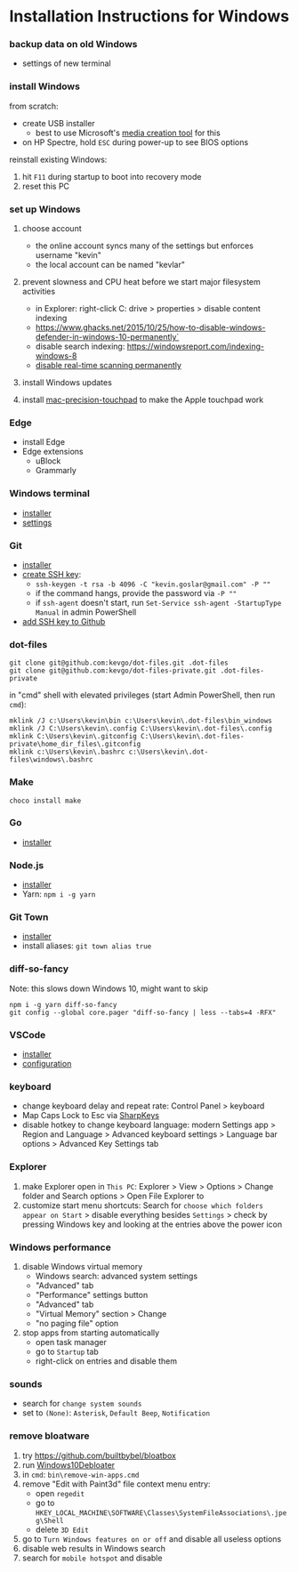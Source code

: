 # Installation Instructions for Windows

### backup data on old Windows

- settings of new terminal

### install Windows

from scratch:

- create USB installer
  - best to use Microsoft's [media creation tool](https://www.microsoft.com/en-us/software-download/windows10) for this
- on HP Spectre, hold `ESC` during power-up to see BIOS options

reinstall existing Windows:

1. hit `F11` during startup to boot into recovery mode
1. reset this PC

### set up Windows

1.  choose account
    - the online account syncs many of the settings but enforces username "kevin"
    - the local account can be named "kevlar"
1.  prevent slowness and CPU heat before we start major filesystem activities

    - in Explorer: right-click C: drive > properties > disable content indexing
    - https://www.ghacks.net/2015/10/25/how-to-disable-windows-defender-in-windows-10-permanently`
    - disable search indexing: https://windowsreport.com/indexing-windows-8
    - [disable real-time scanning permanently](https://mspoweruser.com/how-to-temporarily-or-permanently-disable-and-re-enable-windows-defender-on-windows-10)

1.  install Windows updates
1.  install [mac-precision-touchpad](https://github.com/imbushuo/mac-precision-touchpad) to make the Apple touchpad work

### Edge

- install Edge
- Edge extensions
  - uBlock
  - Grammarly

### Windows terminal

- [installer](https://www.microsoft.com/en-us/p/windows-terminal/9n0dx20hk701?activetab=pivot:overviewtab)
- [settings](https://raw.githubusercontent.com/kevgo/dot-files/master/windows/settings.json)

### Git

- [installer](https://git-scm.com/download/win)
- [create SSH key](https://help.github.com/articles/generating-a-new-ssh-key-and-adding-it-to-the-ssh-agent):
  - `ssh-keygen -t rsa -b 4096 -C "kevin.goslar@gmail.com" -P ""`
  - if the command hangs, provide the password via `-P ""`
  - if `ssh-agent` doesn't start, run `Set-Service ssh-agent -StartupType Manual` in admin PowerShell
- [add SSH key to Github](https://github.com/settings/keys)

### dot-files

```
git clone git@github.com:kevgo/dot-files.git .dot-files
git clone git@github.com:kevgo/dot-files-private.git .dot-files-private
```

in "cmd" shell with elevated privileges (start Admin PowerShell, then run `cmd`):

```
mklink /J c:\Users\kevin\bin c:\Users\kevin\.dot-files\bin_windows
mklink /J C:\Users\kevin\.config C:\Users\kevin\.dot-files\.config
mklink C:\Users\kevin\.gitconfig C:\Users\kevin\.dot-files-private\home_dir_files\.gitconfig
mklink c:\Users\kevin\.bashrc c:\Users\kevin\.dot-files\windows\.bashrc
```

### Make

```
choco install make
```

### Go

- [installer](https://golang.org/dl)

### Node.js

- [installer](https://nodejs.org/en/download)
- Yarn: `npm i -g yarn`

### Git Town

- [installer](https://github.com/Originate/git-town)
- install aliases: `git town alias true`

### diff-so-fancy

Note: this slows down Windows 10, might want to skip

```
npm i -g yarn diff-so-fancy
git config --global core.pager "diff-so-fancy | less --tabs=4 -RFX"
```

### VSCode

- [installer](https://code.visualstudio.com)
- [configuration](../.config/Code/User/settings.json)

### keyboard

- change keyboard delay and repeat rate: Control Panel > keyboard
- Map Caps Lock to Esc via [SharpKeys](https://github.com/randyrants/sharpkeys/releases)
- disable hotkey to change keyboard language: modern Settings app > Region and Language > Advanced keyboard settings > Language bar options > Advanced Key Settings tab

### Explorer

1. make Explorer open in `This PC`: Explorer > View > Options > Change folder and Search options > Open File Explorer to
1. customize start menu shortcuts: Search for `choose which folders appear on Start` > disable everything besides `Settings` > check by pressing Windows key and looking at the entries above the power icon

### Windows performance

1. disable Windows virtual memory
   - Windows search: advanced system settings
   - "Advanced" tab
   - "Performance" settings button
   - "Advanced" tab
   - "Virtual Memory" section > Change
   - "no paging file" option
1. stop apps from starting automatically
   - open task manager
   - go to `Startup` tab
   - right-click on entries and disable them

### sounds

- search for `change system sounds`
- set to `(None)`: `Asterisk`, `Default Beep`, `Notification`

### remove bloatware

1. try https://github.com/builtbybel/bloatbox
1. run [Windows10Debloater](https://github.com/Sycnex/Windows10Debloater)
1. in `cmd`: `bin\remove-win-apps.cmd`
1. remove "Edit with Paint3d" file context menu entry:
   - open `regedit`
   - go to `HKEY_LOCAL_MACHINE\SOFTWARE\Classes\SystemFileAssociations\.jpeg\Shell`
   - delete `3D Edit`
1. go to `Turn Windows features on or off` and disable all useless options
1. disable web results in Windows search
1. search for `mobile hotspot` and disable
